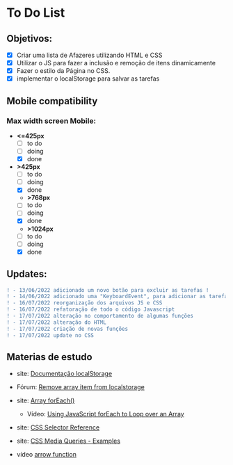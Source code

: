 # To Do List 


## Objetivos:
- [X] Criar uma lista de Afazeres utilizando HTML e CSS
- [X] Utilizar o JS para fazer a inclusão e remoção de itens dinamicamente
- [x] Fazer o estilo da Página no CSS.
- [x] implementar o localStorage para salvar as tarefas

## Mobile compatibility
### Max width screen Mobile:
- **<=425px** 
  - [ ] to do 
  - [ ] doing
  - [x] done

- **>425px** 
  - [ ] to do 
  - [ ] doing
  - [x] done

  - **>768px** 
  - [ ] to do 
  - [ ] doing
  - [x] done

  - **>1024px** 
  - [ ] to do 
  - [ ] doing
  - [x] done

## Updates:
```diff 
! - 13/06/2022 adicionado um novo botão para excluir as tarefas !
! - 14/06/2022 adicionado uma "KeyboardEvent", para adicionar as tarefas apertando a tecla enter !
! - 16/07/2022 reorganização dos arquivos JS e CSS
! - 16/07/2022 refatoração de todo o código Javascript
! - 17/07/2022 alteração no comportamento de algumas funções
! - 17/07/2022 alteração do HTML
! - 17/07/2022 criação de novas funções
! - 17/07/2022 update no CSS
```

## Materias de estudo
- site: [Documentação localStorage](https://developer.mozilla.org/en-US/docs/Web/API/Window/localStorage)
- Fórum: [Remove array item from localstorage](https://stackoverflow.com/questions/38748298/remove-array-item-from-localstorage)

- site: [Array forEach()](https://www.w3schools.com/jsref/jsref_forEach.asp)
  - Vídeo: [Using JavaScript forEach to Loop over an Array](https://www.youtube.com/watch?v=zF48zb631Lg)

- site: [CSS Selector Reference](https://www.w3schools.com/cssref/css_selectors.asp)

- site: [CSS Media Queries - Examples](https://www.w3schools.com/Css/css3_mediaqueries_ex.asp)
  
- vídeo [arrow function](https://www.youtube.com/watch?v=S5Mn0qQzJ-0)
